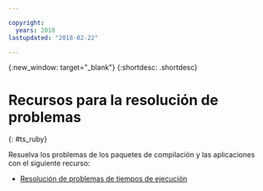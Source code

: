 ```yaml
---

copyright:
  years: 2018
lastupdated: "2018-02-22"

---
```


{:new_window: target="_blank"}
{:shortdesc: .shortdesc}

# Recursos para la resolución de problemas
{: #ts_ruby}

Resuelva los problemas de los paquetes de compilación y las aplicaciones con el siguiente recurso:

* [Resolución de problemas de tiempos de ejecución](../../troubleshoot/ts_runtimes.html#runtimes)

